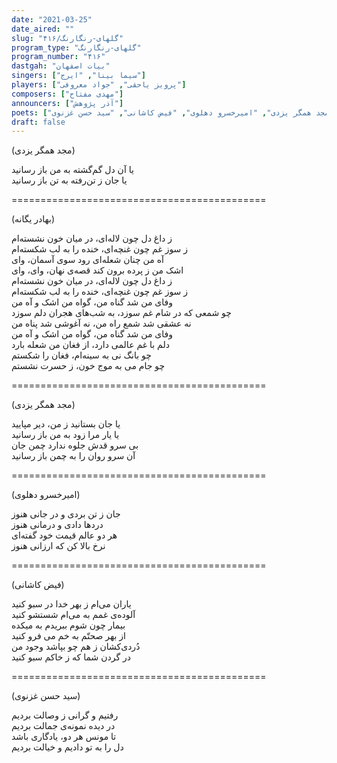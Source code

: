 ```yaml
---
date: "2021-03-25"
date_aired: ""
slug: "گلهای-رنگارنگ/۴۱۶"
program_type: "گلهای-رنگارنگ"
program_number: "۴۱۶"
dastgah: "بیات اصفهان"
singers: ["سیما بینا", "ایرج"]
players: ["پرویز یاحقی", "جواد معروفی"]
composers: ["مهدی مفتاح"]
announcers: ["آذر پژوهش"]
poets: ["بهادر یگانه", "مجد همگر یزدی", "امیرخسرو دهلوی", "فیض کاشانی", "سید حسن غزنوی"]
draft: false
---
```


(مجد همگر یزدی)  

یا آن دل گم‌گشته به من باز رسانید  
یا جان ز تن‌رفته به تن باز رسانید  

============================================  

(بهادر یگانه)  

ز داغ دل چون لاله‌ای، در میان خون نشسته‌ام  
ز سوز غم چون غنچه‌ای، خنده را به لب شکسته‌ام  
آه من چنان شعله‌ای رود سوی آسمان، وای  
اشک من ز پرده برون کند قصه‌ی نهان، وای، وای  
ز داغ دل چون لاله‌ای، در میان خون نشسته‌ام  
ز سوز غم چون غنچه‌ای، خنده را به لب شکسته‌ام  
وفای من شد گناه من، گواه من اشک و آه من  
چو شمعی که در شام غم سوزد، به شب‌های هجران دلم سوزد  
نه عشقی شد شمع راه من، نه آغوشی شد پناه من  
وفای من شد گناه من، گواه من اشک و آه من  
دلم با غم عالمی دارد، از فغان من شعله بارد  
چو بانگ نی به سینه‌ام، فغان را شکستم  
چو جام می به موج خون، ز حسرت نشستم  

============================================  

(مجد همگر یزدی)  

یا جان بستانید ز من، دیر مپایید  
یا یار مرا زود به من باز رسانید  
بی سرو قدش جلوه ندارد چمن جان  
آن سرو روان را به چمن باز رسانید  

============================================  

(امیرخسرو دهلوی)  

جان ز تن بردی و در جانی هنوز  
دردها دادی و درمانی هنوز  
هر دو عالم قیمت خود گفته‌ای  
نرخ بالا کن که ارزانی هنوز  

============================================  

(فیض کاشانی)  

یاران می‌ام ز بهر خدا در سبو کنید  
آلوده‌ی غمم به می‌ام شستشو کنید  
بیمار چون شوم ببریدم به میکده  
از بهر صحتّم به خم می فرو کنید  
دُردی‌کشان ز هم چو بپاشد وجود من  
در گردن شما که ز خاکم سبو کنید  

============================================  

(سید حسن غزنوی)  

رفتیم و گرانی ز وصالت بردیم  
در دیده نمونه‌ی جمالت بردیم  
تا مونس هر دو، یادگاری باشد  
دل را به تو دادیم و خیالت بردیم  
